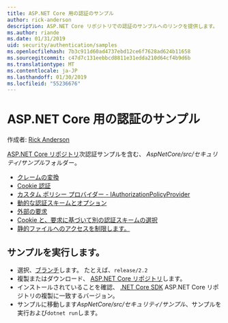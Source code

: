 ```yaml
---
title: ASP.NET Core 用の認証のサンプル
author: rick-anderson
description: ASP.NET Core リポジトリでの認証のサンプルへのリンクを提供します。
ms.author: riande
ms.date: 01/31/2019
uid: security/authentication/samples
ms.openlocfilehash: 7b3c911d60ad4737ebd12ce6f7628ad624b11658
ms.sourcegitcommit: c47d7c131eebbcd8811e31edda210d64cf4b9d6b
ms.translationtype: MT
ms.contentlocale: ja-JP
ms.lasthandoff: 01/30/2019
ms.locfileid: "55236676"
---
```

# <a name="authentication-samples-for-aspnet-core"></a>ASP.NET Core 用の認証のサンプル

作成者: [Rick Anderson](https://twitter.com/RickAndMSFT)

[ASP.NET Core リポジトリ](https://github.com/aspnet/AspNetCore)次認証サンプルを含む、 *AspNetCore/src/セキュリティ/サンプル*フォルダー。

* [クレームの変換](https://github.com/aspnet/AspNetCore/tree/release/2.2/src/Security/samples/ClaimsTransformation)
* [Cookie 認証](https://github.com/aspnet/AspNetCore/tree/release/2.2/src/Security/samples/Cookies)
* [カスタム ポリシー プロバイダー - IAuthorizationPolicyProvider](https://github.com/aspnet/AspNetCore/tree/release/2.2/src/Security/samples/CustomPolicyProvider)
* [動的な認証スキームとオプション](https://github.com/aspnet/AspNetCore/tree/release/2.2/src/Security/samples/DynamicSchemes)
* [外部の要求](https://github.com/aspnet/AspNetCore/tree/release/2.2/src/Security/samples/Identity.ExternalClaims)
* [Cookie と、要求に基づいて別の認証スキームの選択](https://github.com/aspnet/AspNetCore/tree/release/2.2/src/Security/samples/PathSchemeSelection)
* [静的ファイルへのアクセスを制限します。](https://github.com/aspnet/AspNetCore/tree/release/2.2/src/Security/samples/StaticFilesAuth)

## <a name="run-the-samples"></a>サンプルを実行します。

* 選択、[ブランチ](https://github.com/aspnet/AspNetCore)します。 たとえば、`release/2.2`
* 複製またはダウンロード、 [ASP.NET Core リポジトリ](https://github.com/aspnet/AspNetCore)します。
* インストールされていることを確認、 [.NET Core SDK](https://www.microsoft.com/net/download/all) ASP.NET Core リポジトリの複製に一致するバージョン。
* サンプルに移動します*AspNetCore/src/セキュリティ/サンプル*、サンプルを実行および`dotnet run`します。
